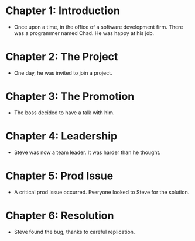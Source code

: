 # Chapter 1: Introduction
- Once upon a time, in the office of a software development firm. There was a programmer named Chad. He was happy at his job.

# Chapter 2: The Project
- One day, he was invited to join a project.

# Chapter 3: The Promotion
- The boss decided to have a talk with him.

# Chapter 4: Leadership
- Steve was now a team leader. It was harder than he thought.

# Chapter 5: Prod Issue
- A critical prod issue occurred. Everyone looked to Steve for the solution.

# Chapter 6: Resolution
- Steve found the bug, thanks to careful replication.